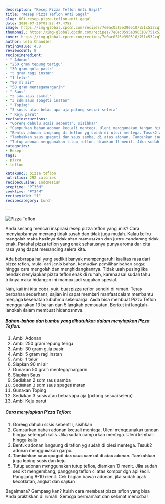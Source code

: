 ```yaml
---
description: "Resep Pizza Teflon Anti Gagal"
title: "Resep Pizza Teflon Anti Gagal"
slug: 603-resep-pizza-teflon-anti-gagal
date: 2020-07-20T05:53:47.475Z
image: https://img-global.cpcdn.com/recipes/7e0ac0595e390510/751x532cq70/pizza-teflon-foto-resep-utama.jpg
thumbnail: https://img-global.cpcdn.com/recipes/7e0ac0595e390510/751x532cq70/pizza-teflon-foto-resep-utama.jpg
cover: https://img-global.cpcdn.com/recipes/7e0ac0595e390510/751x532cq70/pizza-teflon-foto-resep-utama.jpg
author: Lela Chandler
ratingvalue: 4.8
reviewcount: 8
recipeingredient:
- " Adonan"
- "250 gram tepung terigu"
- "30 gram gula pasir"
- "5 gram ragi instan"
- "1 telur"
- "90 ml air"
- "50 gram mentegamargarin"
- " Saus"
- "2 sdm saus sambal"
- "3 sdm saus spageti instan"
- " Toping"
- "3 sosis atau bebas apa aja potong sesuai selera"
- " Keju parut"
recipeinstructions:
- "Goreng dahulu sosis sebentar, sisihkan"
- "Campurkan bahan adonan kecuali mentega. Uleni menggunakan tangan hingga setengah kalis. Jika sudah campurkan mentega. Uleni kembali hingga kalis"
- "Bentuk adonan langsung di teflon yg sudah di olesi mentega. Tusuk2 adonan menggunakan garpu."
- "Tambahkan saus spageti dan saus sambal di atas adonan. Tambahkan juga toping sosis dan keju."
- "Tutup adonan menggunakan tutup teflon, diamkan 10 menit. Jika sudah sedikit mengembang, panggang teflon di atas kompor dgn api kecil. Panggang 8-10 menit. Cek bagian bawah adonan, jika sudah agak kecoklatan, angkat dan sajikan"
categories:
- Resep
tags:
- pizza
- teflon

katakunci: pizza teflon 
nutrition: 292 calories
recipecuisine: Indonesian
preptime: "PT35M"
cooktime: "PT34M"
recipeyield: "1"
recipecategory: Lunch

---
```



![Pizza Teflon](https://img-global.cpcdn.com/recipes/7e0ac0595e390510/751x532cq70/pizza-teflon-foto-resep-utama.jpg)

Anda sedang mencari inspirasi resep pizza teflon yang unik? Cara menyiapkannya memang tidak susah dan tidak juga mudah. Kalau keliru mengolah maka hasilnya tidak akan memuaskan dan justru cenderung tidak enak. Padahal pizza teflon yang enak seharusnya punya aroma dan cita rasa yang dapat memancing selera kita.

Ada beberapa hal yang sedikit banyak mempengaruhi kualitas rasa dari pizza teflon, mulai dari jenis bahan, kemudian pemilihan bahan segar, hingga cara mengolah dan menghidangkannya. Tidak usah pusing jika hendak menyiapkan pizza teflon enak di rumah, karena asal sudah tahu triknya maka hidangan ini mampu jadi suguhan spesial.




Nah, kali ini kita coba, yuk, buat pizza teflon sendiri di rumah. Tetap berbahan sederhana, sajian ini dapat memberi manfaat dalam membantu menjaga kesehatan tubuhmu sekeluarga. Anda bisa membuat Pizza Teflon menggunakan 13 bahan dan 5 langkah pembuatan. Berikut ini langkah-langkah dalam membuat hidangannya.

<!--inarticleads1-->

##### Bahan-bahan dan bumbu yang dibutuhkan dalam menyiapkan Pizza Teflon:

1. Ambil  Adonan
1. Ambil 250 gram tepung terigu
1. Ambil 30 gram gula pasir
1. Ambil 5 gram ragi instan
1. Ambil 1 telur
1. Siapkan 90 ml air
1. Gunakan 50 gram mentega/margarin
1. Siapkan  Saus
1. Sediakan 2 sdm saus sambal
1. Sediakan 3 sdm saus spageti instan
1. Gunakan  Toping
1. Sediakan 3 sosis atau bebas apa aja (potong sesuai selera)
1. Ambil  Keju parut




<!--inarticleads2-->

##### Cara menyiapkan Pizza Teflon:

1. Goreng dahulu sosis sebentar, sisihkan
1. Campurkan bahan adonan kecuali mentega. Uleni menggunakan tangan hingga setengah kalis. Jika sudah campurkan mentega. Uleni kembali hingga kalis
1. Bentuk adonan langsung di teflon yg sudah di olesi mentega. Tusuk2 adonan menggunakan garpu.
1. Tambahkan saus spageti dan saus sambal di atas adonan. Tambahkan juga toping sosis dan keju.
1. Tutup adonan menggunakan tutup teflon, diamkan 10 menit. Jika sudah sedikit mengembang, panggang teflon di atas kompor dgn api kecil. Panggang 8-10 menit. Cek bagian bawah adonan, jika sudah agak kecoklatan, angkat dan sajikan




Bagaimana? Gampang kan? Itulah cara membuat pizza teflon yang bisa Anda praktikkan di rumah. Semoga bermanfaat dan selamat mencoba!
